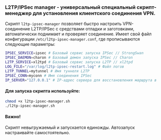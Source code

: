 ### L2TP/IPSec manager - универсальный специальный скрипт-менеджер для установления клиентского соединения VPN.

Скрипт `l2tp-ipsec-manager` позволяет быстро настроить VPN-соединение L2TP/IPSec с средствами отладки и заготовками, автоматически поднимает и проверяет соединение.
Имеет свой файл конфигурации `/etc/l2tp-ipsec-manager.conf`, где прописываются следующие параметры:
```bash
IPSEC_SERVICE=ipsec # Базовый сервис запуска IPSec // StrongSwan
IPSEC_DAEMON=charon # Базовый демон запуска IPSec // Charon
L2TP_SERVICE=xl2tpd # Базовый сервис запуска L2TP // xl2tpd
LOG_FILE="/var/log/l2tp-ipsec-restart.log" # Файл логов
L2TP_TUNNEL=mytunnel # Имя туннеля L2TP
IPSEC_CONN=myconn # Имя соединения IPSec
IP_SERVER="127.0.0.1" # IP-адрес сервера для восстановления маршрута в PPP-соединении.
```

#### Для запуска скрипта используйте:
```bash
chmod +x l2tp-ipsec-manager.sh
./l2tp-ipsec-manager.sh
```

#### Важно!
Скрипт невыгружаемый и запускается единожды. Автозапуск настраивайте самостоятельно.